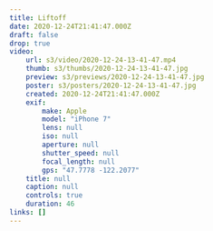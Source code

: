 ```yaml
---
title: Liftoff
date: 2020-12-24T21:41:47.000Z
draft: false
drop: true
video:
    url: s3/video/2020-12-24-13-41-47.mp4
    thumb: s3/thumbs/2020-12-24-13-41-47.jpg
    preview: s3/previews/2020-12-24-13-41-47.jpg
    poster: s3/posters/2020-12-24-13-41-47.jpg
    created: 2020-12-24T21:41:47.000Z
    exif:
        make: Apple
        model: "iPhone 7"
        lens: null
        iso: null
        aperture: null
        shutter_speed: null
        focal_length: null
        gps: "47.7778 -122.2077"
    title: null
    caption: null
    controls: true
    duration: 46
links: []
---
```


